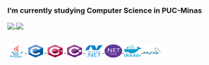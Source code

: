 
### I’m currently studying Computer Science in PUC-Minas
<div>
  <a href="https://github.com/Quebec-Eric">
  <img height="180em"   align="center" src="https://github-readme-stats.vercel.app/api?username=Quebec-Eric&show_icons=true&theme=onedark&include_all_commits=true&count_private=true"/>
  <img height="180em"  align="center" src="https://github-readme-stats.vercel.app/api/top-langs/?username=Quebec-Eric&&layout=compact&hide=shell&theme=onedark"/>

  
</div>
 <br>
  <div style="display: inline_block"><br>
  <img align="center" alt="Eric-lang1" height="30" width="40" src="https://github.com/devicons/devicon/blob/master/icons/java/java-original.svg">
  <img align="center" alt="Eric-lang2" height="30" width="40" src="https://github.com/devicons/devicon/blob/master/icons/c/c-original.svg">
  <img align="center" alt="Eric-lang3" height="30" width="40" src="https://github.com/devicons/devicon/blob/master/icons/cplusplus/cplusplus-original.svg">
  <img align="center" alt="Eric-lang4" height="30" width="40" src="https://raw.githubusercontent.com/devicons/devicon/master/icons/csharp/csharp-original.svg">
<img align="center" alt="Eric-lang8" height="30" width="40" src="https://github.com/devicons/devicon/blob/master/icons/dot-net/dot-net-plain-wordmark.svg"> 
    <img align="center" alt="Eric-lang8" height="30" width="40" src="https://github.com/devicons/devicon/blob/master/icons/dotnetcore/dotnetcore-original.svg"> 
     <img align="center" alt="Eric-lang8" height="30" width="40" src="https://github.com/devicons/devicon/blob/master/icons/docker/docker-plain-wordmark.svg"> 
        <img align="center" alt="Eric-lang8" height="30" width="40" src="https://github.com/devicons/devicon/blob/master/icons/mysql/mysql-plain-wordmark.svg"> 
 
  
 
</div>
  


